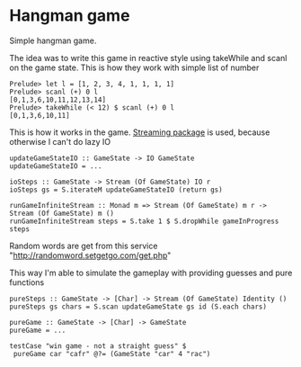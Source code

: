 # Hangman game

Simple hangman game.

The idea was to write this game in reactive style using takeWhile and scanl on the game state.
This is how they work with simple list of number

    Prelude> let l = [1, 2, 3, 4, 1, 1, 1, 1]
    Prelude> scanl (+) 0 l
    [0,1,3,6,10,11,12,13,14]
    Prelude> takeWhile (< 12) $ scanl (+) 0 l
    [0,1,3,6,10,11]

This is how it works in the game. [Streaming package](https://github.com/michaelt/streaming) is used, because otherwise I can't do lazy IO

    updateGameStateIO :: GameState -> IO GameState
    updateGameStateIO = ...
    
    ioSteps :: GameState -> Stream (Of GameState) IO r
    ioSteps gs = S.iterateM updateGameStateIO (return gs)

    runGameInfiniteStream :: Monad m => Stream (Of GameState) m r -> Stream (Of GameState) m ()
    runGameInfiniteStream steps = S.take 1 $ S.dropWhile gameInProgress steps

Random words are get from this service "http://randomword.setgetgo.com/get.php"

This way I'm able to simulate the gameplay with providing guesses and pure functions
    
    pureSteps :: GameState -> [Char] -> Stream (Of GameState) Identity ()
    pureSteps gs chars = S.scan updateGameState gs id (S.each chars)

    pureGame :: GameState -> [Char] -> GameState
    pureGame = ...

    testCase "win game - not a straight guess" $
     pureGame car "cafr" @?= (GameState "car" 4 "rac")

